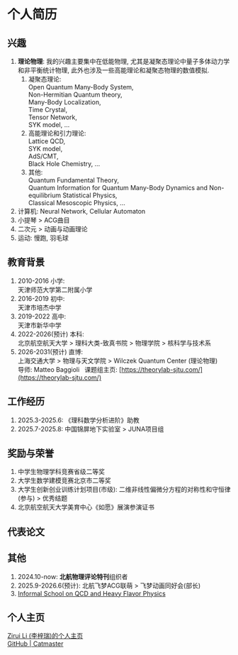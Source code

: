 # 个人简历
## 兴趣
1. **理论物理**: 我的兴趣主要集中在低能物理, 尤其是凝聚态理论中量子多体动力学和非平衡统计物理, 此外也涉及一些高能理论和凝聚态物理的数值模拟.
    1. 凝聚态理论: <br>Open Quantum Many-Body System, <br>Non-Hermitian Quantum theory, <br>Many-Body Localization, <br>Time Crystal, <br>Tensor Network, <br>SYK model, ...
    2. 高能理论和引力理论: <br>Lattice QCD, <br>SYK model, <br>AdS/CMT, <br>Black Hole Chemistry, ...
    3. 其他: <br>Quantum Fundamental Theory, <br>Quantum Information for Quantum Many-Body Dynamics and Non-equilibrium Statistical Physics, <br>Classical Mesoscopic Physics, ...
2. 计算机: Neural Network, Cellular Automaton
3. 小提琴 > ACG曲目
4. 二次元 > 动画与动画理论
5. 运动: 慢跑, 羽毛球

## 教育背景
1. 2010-2016 小学: <br>天津师范大学第二附属小学
2. 2016-2019 初中: <br>天津市培杰中学
3. 2019-2022 高中: <br>天津市新华中学
4. 2022-2026(预计) 本科: <br>北京航空航天大学 > 理科大类-致真书院 > 物理学院 > 核科学与技术系
5. 2026-2031(预计) 直博: <br>上海交通大学 > 物理与天文学院 > Wilczek Quantum Center (理论物理)<br>
导师: Matteo Baggioli &nbsp;&nbsp;课题组主页: [https://theorylab-sjtu.com/](https://theorylab-sjtu.com/)

## 工作经历
1. 2025.3-2025.6: 《理科数学分析进阶》助教
2. 2025.7-2025.8: 中国锦屏地下实验室 > JUNA项目组

## 奖励与荣誉
1. 中学生物理学科竞赛省级二等奖
2. 大学生数学建模竞赛北京市二等奖
3. 大学生创新创业训练计划项目(市级): 二维非线性偏微分方程的对称性和守恒律(参与) > 优秀结题
4. 北京航空航天大学美育中心《如愿》展演参演证书

## 代表论文

## 其他
1. 2024.10-now: **北航物理评论特刊**组织者
2. 2025.9-2026.6(预计): 北航飞梦ACG联萌 > 飞梦动画同好会(部长)
3. [Informal School on QCD and Heavy Flavor Physics](https://indico-tdli.sjtu.edu.cn/event/4091/)

## 个人主页
[Zirui Li (李梓瑞)的个人主页](https://ziruili-physics.github.io)<br>
[GitHub | Catmaster](https://github.com/ZiruiLi-physics)